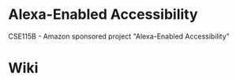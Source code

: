 # Alexa-Enabled Accessibility
CSE115B -  Amazon sponsored project "Alexa-Enabled Accessibility"

# Wiki
